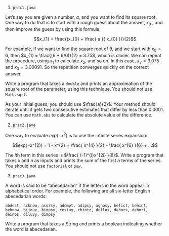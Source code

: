 1. `prac1.java`

Let’s say you are given a number, $a$, and you want to find its square root. One way to do that is to start with a rough guess about the answer, $x_{0}$ , and then improve the guess by using this formula:

$$x_{1} = \frac{(x_{0} + \frac{ a }{ x_{0} })}{2}$$

For example, if we want to find the square root of $9$, and we start with $x_{0} = 6$, then $x_{1} = \frac{(6 + 9/6)}{2} = 3.75$, which is closer. We can repeat the procedure, using $x_{1}$ to calculate $x_{2}$, and so on. In this case, $x_{2} = 3.075$ and $x_{3} = 3.00091$. So the repetition converges quickly on the correct answer.

Write a program that takes a `double` and prints an approximation of the square root of the parameter, using this technique. You should not use `Math.sqrt`.

As your initial guess, you should use $\frac{a}{2}$. Your method should iterate until it gets two consecutive estimates that differ by less than $0.0001$. You can use `Math.abs` to calculate the absolute value of the difference.

2. `prac2.java`

One way to evaluate $exp(−x^{2})$ is to use the infinite series expansion:

$$exp(−x^{2}) = 1 - x^{2} + \frac{ x^{4} }{2} - \frac{ x^{6} }{6} + ...$$

The $i$th term in this series is $\frac{ (-1)^{i}x^{2i} }{i!}$. Write a program that takes $x$ and $n$ as inputs and prints the sum of the first $n$ terms of the series. You should not use `factorial` or `pow`.

3. `prac3.java`

A word is said to be “abecedarian” if the letters in the word appear in alphabetical order. For example, the following are all six-letter English abecedarian words:

```
abdest, acknow, acorsy, adempt, adipsy, agnosy, befist, behint, beknow, bijoux, biopsy, cestuy, chintz, deflux, dehors, dehort, deinos, diluvy, dimpsy
```

Write a program that takes a String and prints a boolean indicating whether the word is abecedarian.